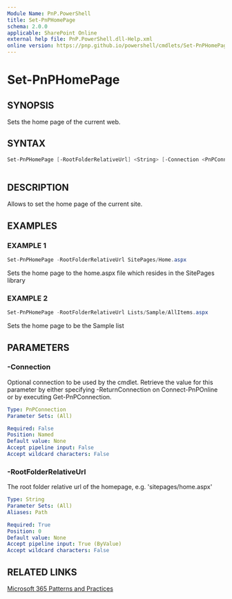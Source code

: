 ```yaml
---
Module Name: PnP.PowerShell
title: Set-PnPHomePage
schema: 2.0.0
applicable: SharePoint Online
external help file: PnP.PowerShell.dll-Help.xml
online version: https://pnp.github.io/powershell/cmdlets/Set-PnPHomePage.html
---
```

 
# Set-PnPHomePage

## SYNOPSIS
Sets the home page of the current web.

## SYNTAX

```powershell
Set-PnPHomePage [-RootFolderRelativeUrl] <String> [-Connection <PnPConnection>]
 
```

## DESCRIPTION

Allows to set the home page of the current site.

## EXAMPLES

### EXAMPLE 1
```powershell
Set-PnPHomePage -RootFolderRelativeUrl SitePages/Home.aspx
```

Sets the home page to the home.aspx file which resides in the SitePages library

### EXAMPLE 2
```powershell
Set-PnPHomePage -RootFolderRelativeUrl Lists/Sample/AllItems.aspx
```

Sets the home page to be the Sample list

## PARAMETERS

### -Connection
Optional connection to be used by the cmdlet. Retrieve the value for this parameter by either specifying -ReturnConnection on Connect-PnPOnline or by executing Get-PnPConnection.

```yaml
Type: PnPConnection
Parameter Sets: (All)

Required: False
Position: Named
Default value: None
Accept pipeline input: False
Accept wildcard characters: False
```

### -RootFolderRelativeUrl
The root folder relative url of the homepage, e.g. 'sitepages/home.aspx'

```yaml
Type: String
Parameter Sets: (All)
Aliases: Path

Required: True
Position: 0
Default value: None
Accept pipeline input: True (ByValue)
Accept wildcard characters: False
```



## RELATED LINKS

[Microsoft 365 Patterns and Practices](https://aka.ms/m365pnp)

